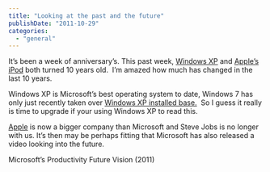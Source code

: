 ```yaml
---
title: "Looking at the past and the future"
publishDate: "2011-10-29"
categories: 
  - "general"
---
```


It’s been a week of anniversary’s. This past week, [Windows XP](https://www.engadget.com/2011/10/25/windows-xp-turns-10-enjoys-its-golden-years-and-slow-transition/) and [Apple’s iPod](https://www.engadget.com/2011/10/23/the-ipod-turns-10-celebrates-a-decade-of-destroying-physical-me/) both turned 10 years old.  I’m amazed how much has changed in the last 10 years.

Windows XP is Microsoft’s best operating system to date, Windows 7 has only just recently taken over [Windows XP installed base.](https://www.engadget.com/2011/10/15/windows-7-overtakes-xp-globally-vista-found-weeping-in-a-corner/)  So I guess it really is time to upgrade if your using Windows XP to read this.

[Apple](https://www.engadget.com/2010/05/26/apple-and-microsoft-now-neck-and-neck-in-market-capitalization/) is now a bigger company than Microsoft and Steve Jobs is no longer with us. It’s then may be perhaps fitting that Microsoft has also released a video looking into the future.

Microsoft’s Productivity Future Vision (2011)
